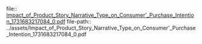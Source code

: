 file:: [Impact_of_Product_Story_Narrative_Type_on_Consumer'_Purchase_Intention_1731683217084_0.pdf](../assets/Impact_of_Product_Story_Narrative_Type_on_Consumer'_Purchase_Intention_1731683217084_0.pdf)
file-path:: ../assets/Impact_of_Product_Story_Narrative_Type_on_Consumer'_Purchase_Intention_1731683217084_0.pdf
